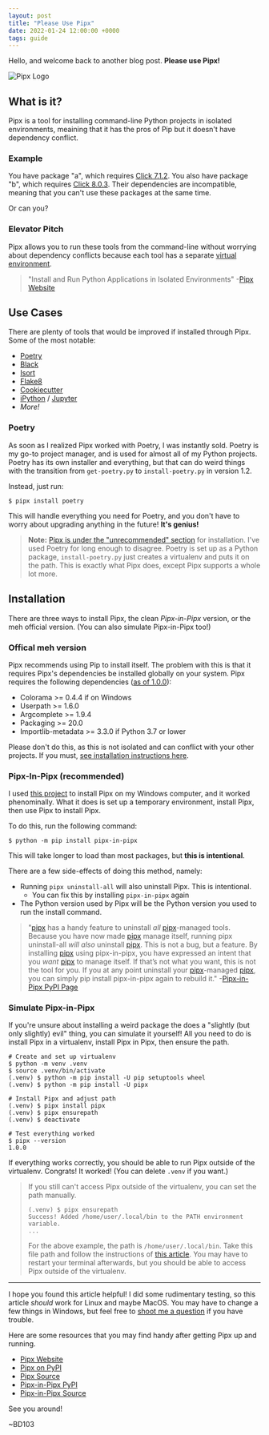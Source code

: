 ```yaml
---
layout: post
title: "Please Use Pipx"
date: 2022-01-24 12:00:00 +0000
tags: guide
---
```


Hello, and welcome back to another blog post. **Please use Pipx!**

![Pipx Logo](https://raw.githubusercontent.com/pypa/pipx/main/logo.png)

## What is it?

Pipx is a tool for installing command-line Python projects in isolated environments, meaining that it has the pros of Pip but it doesn't have dependency conflict.

### Example

You have package "a", which requires [Click 7.1.2](https://pypi.org/project/click/7.1.2/). You also have package "b", which requires [Click 8.0.3](https://pypi.org/project/click/8.0.3/). Their dependencies are incompatible, meaning that you can't use these packages at the same time.

Or can you?

### Elevator Pitch

Pipx allows you to run these tools from the command-line without worrying about dependency conflicts because each tool has a separate [virtual environment](https://docs.python.org/3/library/venv.html).

> "Install and Run Python Applications in Isolated Environments" -[Pipx Website](https://pypa.github.io/pipx/)

## Use Cases

There are plenty of tools that would be improved if installed through Pipx. Some of the most notable:

- [Poetry](https://python-poetry.org/)
- [Black](https://pypi.org/project/black/)
- [Isort](https://pypi.org/project/isort/)
- [Flake8](https://pypi.org/project/flake8/)
- [Cookiecutter](https://pypi.org/project/cookiecutter/)
- [iPython](https://pypi.org/project/ipython/) / [Jupyter](https://pypi.org/project/jupyter/)
- _More!_

### Poetry

As soon as I realized Pipx worked with Poetry, I was instantly sold. Poetry is my go-to project manager, and is used for almost all of my Python projects. Poetry has its own installer and everything, but that can do weird things with the transition from `get-poetry.py` to `install-poetry.py` in version 1.2.

Instead, just run:

```console
$ pipx install poetry
```

This will handle everything you need for Poetry, and you don't have to worry about upgrading anything in the future! **It's genius!**

> **Note:** [Pipx is under the "unrecommended" section](https://python-poetry.org/docs/#installing-with-pipx) for installation.
> I've used Poetry for long enough to disagree.
> Poetry is set up as a Python package, `install-poetry.py` just creates a virtualenv and puts it on the path.
> This is exactly what Pipx does, except Pipx supports a whole lot more.

## Installation

There are three ways to install Pipx, the clean _Pipx-in-Pipx_ version, or the meh official version. (You can also simulate Pipx-in-Pipx too!)

### Offical meh version

Pipx recommends using Pip to install itself. The problem with this is that it requires Pipx's dependencies be installed globally on your system. Pipx requires the following dependencies ([as of 1.0.0](https://github.com/pypa/pipx/blob/1.0.0/setup.cfg#L33-L38)):

- Colorama >= 0.4.4 if on Windows
- Userpath >= 1.6.0
- Argcomplete >= 1.9.4
- Packaging >= 20.0
- Importlib-metadata >= 3.3.0 if Python 3.7 or lower

Please don't do this, as this is not isolated and can conflict with your other projects. If you must, [see installation instructions here](https://pypa.github.io/pipx/#install-pipx).

### Pipx-In-Pipx (recommended)

I used [this project](https://pypi.org/project/pipx-in-pipx/) to install Pipx on my Windows computer, and it worked phenominally. What it does is set up a temporary environment, install Pipx, then use Pipx to install Pipx.

To do this, run the following command:

```shell
$ python -m pip install pipx-in-pipx
```

This will take longer to load than most packages, but **this is intentional**.

There are a few side-effects of doing this method, namely:

- Running `pipx uninstall-all` will also uninstall Pipx. This is intentional.
  - You can fix this by installing `pipx-in-pipx` again
- The Python version used by Pipx will be the Python version you used to run the install command.

> "[pipx](https://pipxproject.github.io/pipx/) has a handy feature to uninstall _all_ [pipx](https://pipxproject.github.io/pipx/)-managed tools. Because you have now made [pipx](https://pipxproject.github.io/pipx/) manage itself, running pipx uninstall-all _will also_ uninstall [pipx](https://pipxproject.github.io/pipx/).
> This is not a bug, but a feature. By installing [pipx](https://pipxproject.github.io/pipx/) using pipx-in-pipx, you have expressed an intent that you _want_ [pipx](https://pipxproject.github.io/pipx/) to manage itself. If that’s not what you want, this is not the tool for you.
> If you at any point uninstall your [pipx](https://pipxproject.github.io/pipx/)-managed [pipx](https://pipxproject.github.io/pipx/), you can simply pip install pipx-in-pipx again to rebuild it." -[Pipx-in-Pipx PyPI Page](https://pypi.org/project/pipx-in-pipx/)

### Simulate Pipx-in-Pipx

If you're unsure about installing a weird package the does a "slightly (but only slightly) evil" thing, you can simulate it yourself! All you need to do is install Pipx in a virtualenv, install Pipx in Pipx, then ensure the path.

```shell
# Create and set up virtualenv
$ python -m venv .venv
$ source .venv/bin/activate
(.venv) $ python -m pip install -U pip setuptools wheel
(.venv) $ python -m pip install -U pipx

# Install Pipx and adjust path
(.venv) $ pipx install pipx
(.venv) $ pipx ensurepath
(.venv) $ deactivate

# Test everything worked
$ pipx --version
1.0.0
```

If everything works correctly, you should be able to run Pipx outside of the virtualenv. Congrats! It worked! (You can delete `.venv` if you want.)

> If you still can't access Pipx outside of the virtualenv, you can set the path manually.
>
> ```shell
> (.venv) $ pipx ensurepath
> Success! Added /home/user/.local/bin to the PATH environment variable.
> ...
> ```
>
> For the above example, the path is `/home/user/.local/bin`.
> Take this file path and follow the instructions of [this article](https://katiek2.github.io/path-doc/).
> You may have to restart your terminal afterwards, but you should be able to access Pipx outside of the virtualenv.

---

I hope you found this article helpful! I did some rudimentary testing, so this article _should_ work for Linux and maybe MacOS. You may have to change a few things in Windows, but feel free to [shoot me a question](https://github.com/BD103/BD103/issues) if you have trouble.

Here are some resources that you may find handy after getting Pipx up and running.

- [Pipx Website](https://pypa.github.io/pipx/)
- [Pipx on PyPI](https://pypi.org/project/pipx/)
- [Pipx Source](https://github.com/pypa/pipx/)
- [Pipx-in-Pipx PyPI](https://pypi.org/project/pipx-in-pipx/)
- [Pipx-in-Pipx Source](https://github.com/mattsb42-meta/pipx-in-pipx)

See you around!

~BD103
